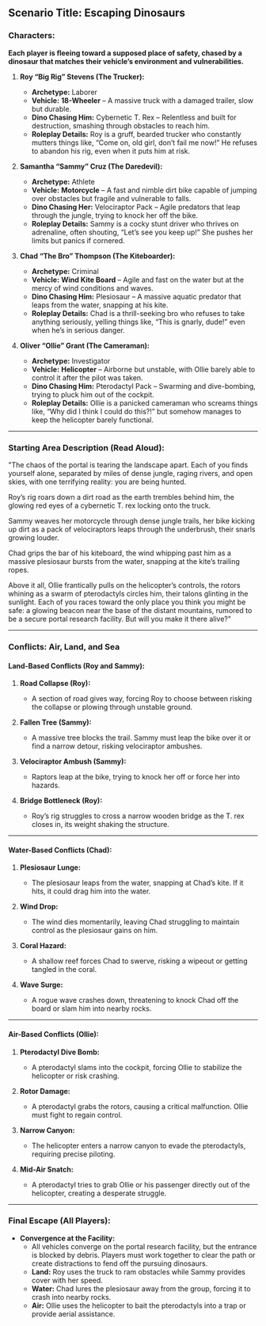 ## **Scenario Title:** Escaping Dinosaurs  

### **Characters:**  
**Each player is fleeing toward a supposed place of safety, chased by a dinosaur that matches their vehicle’s environment and vulnerabilities.**

1. **Roy “Big Rig” Stevens (The Trucker):**  
   - **Archetype:** Laborer  
   - **Vehicle:** **18-Wheeler** – A massive truck with a damaged trailer, slow but durable.  
   - **Dino Chasing Him:** Cybernetic T. Rex – Relentless and built for destruction, smashing through obstacles to reach him.  
   - **Roleplay Details:** Roy is a gruff, bearded trucker who constantly mutters things like, “Come on, old girl, don’t fail me now!” He refuses to abandon his rig, even when it puts him at risk.  

2. **Samantha “Sammy” Cruz (The Daredevil):**  
   - **Archetype:** Athlete  
   - **Vehicle:** **Motorcycle** – A fast and nimble dirt bike capable of jumping over obstacles but fragile and vulnerable to falls.  
   - **Dino Chasing Her:** Velociraptor Pack – Agile predators that leap through the jungle, trying to knock her off the bike.  
   - **Roleplay Details:** Sammy is a cocky stunt driver who thrives on adrenaline, often shouting, “Let’s see you keep up!” She pushes her limits but panics if cornered.  

3. **Chad “The Bro” Thompson (The Kiteboarder):**  
   - **Archetype:** Criminal  
   - **Vehicle:** **Wind Kite Board** – Agile and fast on the water but at the mercy of wind conditions and waves.  
   - **Dino Chasing Him:** Plesiosaur – A massive aquatic predator that leaps from the water, snapping at his kite.  
   - **Roleplay Details:** Chad is a thrill-seeking bro who refuses to take anything seriously, yelling things like, “This is gnarly, dude!” even when he’s in serious danger.  

4. **Oliver “Ollie” Grant (The Cameraman):**  
   - **Archetype:** Investigator  
   - **Vehicle:** **Helicopter** – Airborne but unstable, with Ollie barely able to control it after the pilot was taken.  
   - **Dino Chasing Him:** Pterodactyl Pack – Swarming and dive-bombing, trying to pluck him out of the cockpit.  
   - **Roleplay Details:** Ollie is a panicked cameraman who screams things like, “Why did I think I could do this?!” but somehow manages to keep the helicopter barely functional.  

---

### **Starting Area Description (Read Aloud):**  
"The chaos of the portal is tearing the landscape apart. Each of you finds yourself alone, separated by miles of dense jungle, raging rivers, and open skies, with one terrifying reality: you are being hunted.  

Roy’s rig roars down a dirt road as the earth trembles behind him, the glowing red eyes of a cybernetic T. rex locking onto the truck.  

Sammy weaves her motorcycle through dense jungle trails, her bike kicking up dirt as a pack of velociraptors leaps through the underbrush, their snarls growing louder.  

Chad grips the bar of his kiteboard, the wind whipping past him as a massive plesiosaur bursts from the water, snapping at the kite’s trailing ropes.  

Above it all, Ollie frantically pulls on the helicopter’s controls, the rotors whining as a swarm of pterodactyls circles him, their talons glinting in the sunlight. Each of you races toward the only place you think you might be safe: a glowing beacon near the base of the distant mountains, rumored to be a secure portal research facility. But will you make it there alive?"

---

### **Conflicts: Air, Land, and Sea**

#### **Land-Based Conflicts (Roy and Sammy):**  
1. **Road Collapse (Roy):**  
   - A section of road gives way, forcing Roy to choose between risking the collapse or plowing through unstable ground.  

2. **Fallen Tree (Sammy):**  
   - A massive tree blocks the trail. Sammy must leap the bike over it or find a narrow detour, risking velociraptor ambushes.  

3. **Velociraptor Ambush (Sammy):**  
   - Raptors leap at the bike, trying to knock her off or force her into hazards.  

4. **Bridge Bottleneck (Roy):**  
   - Roy’s rig struggles to cross a narrow wooden bridge as the T. rex closes in, its weight shaking the structure.  

---

#### **Water-Based Conflicts (Chad):**  
1. **Plesiosaur Lunge:**  
   - The plesiosaur leaps from the water, snapping at Chad’s kite. If it hits, it could drag him into the water.  

2. **Wind Drop:**  
   - The wind dies momentarily, leaving Chad struggling to maintain control as the plesiosaur gains on him.  

3. **Coral Hazard:**  
   - A shallow reef forces Chad to swerve, risking a wipeout or getting tangled in the coral.  

4. **Wave Surge:**  
   - A rogue wave crashes down, threatening to knock Chad off the board or slam him into nearby rocks.  

---

#### **Air-Based Conflicts (Ollie):**  
1. **Pterodactyl Dive Bomb:**  
   - A pterodactyl slams into the cockpit, forcing Ollie to stabilize the helicopter or risk crashing.  

2. **Rotor Damage:**  
   - A pterodactyl grabs the rotors, causing a critical malfunction. Ollie must fight to regain control.  

3. **Narrow Canyon:**  
   - The helicopter enters a narrow canyon to evade the pterodactyls, requiring precise piloting.  

4. **Mid-Air Snatch:**  
   - A pterodactyl tries to grab Ollie or his passenger directly out of the helicopter, creating a desperate struggle.  

---

### **Final Escape (All Players):**  
- **Convergence at the Facility:**  
   - All vehicles converge on the portal research facility, but the entrance is blocked by debris. Players must work together to clear the path or create distractions to fend off the pursuing dinosaurs.  
   - **Land:** Roy uses the truck to ram obstacles while Sammy provides cover with her speed.  
   - **Water:** Chad lures the plesiosaur away from the group, forcing it to crash into nearby rocks.  
   - **Air:** Ollie uses the helicopter to bait the pterodactyls into a trap or provide aerial assistance.  